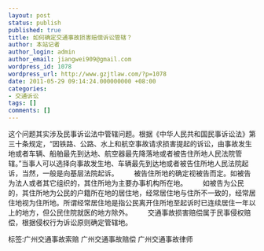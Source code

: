 ```yaml
---
layout: post
status: publish
published: true
title: 如何确定交通事故损害赔偿诉讼管辖？
author: 本站记者
author_login: admin
author_email: jiangwei909@gmail.com
wordpress_id: 1078
wordpress_url: http://www.gzjtlaw.com/?p=1078
date: 2011-05-29 09:14:24.000000000 +08:00
categories:
- 交通诉讼
tags: []
comments: []
---
```

这个问题其实涉及民事诉讼法中管辖问题。根据《中华人民共和国民事诉讼法》第三十条规定，&ldquo;因铁路、公路、水上和航空事故请求损害提起的诉讼，由事故发生地或者车辆、船舶最先到达地、航空器最先降落地或者被告住所地人民法院管辖。&rdquo;当事人可以选择向事故发生地、车辆最先到达地或者被告住所地人民法院起诉，当然，一般是向基层法院起诉。 　　被告住所地的确定视被告而定。如被告为法人或者其它组织的，其住所地为主要办事机构所在地。 　　如被告为公民的，其住所地为公民的户籍所在地的居住地，经常居住地与住所不一致的，经常居住地视为住所地。所谓经常居住地是指公民离开住所地至起诉时已连续居住一年以上的地方，但公民住院就医的地方除外。 　　交通事故损害赔偿属于民事侵权赔偿，根据侵权行为诉讼原则确定管辖地。 标签:广州交通事故索赔 广州交通事故赔偿 广州交通事故律师
